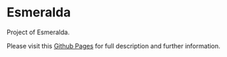 Esmeralda
===

Project of Esmeralda.

Please visit this [Github Pages](https://alfmunny.github.io/klaus-lab/) 
for full description and further information.
